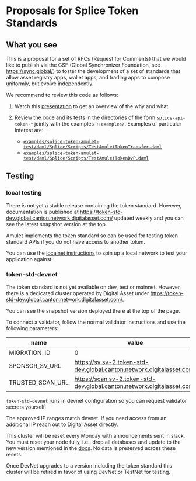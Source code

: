 # Proposals for Splice Token Standards

## What you see

This is a proposal for a set of RFCs (Request for Comments) that we would like
to publish via the GSF (Global Synchronizer Foundation, see
https://sync.global/) to foster the development of a set of standards that allow
asset registry apps, wallet apps, and trading apps to compose uniformly, but evolve
independently.

We recommend to review this code as follows:

1. Watch this [presentation](https://docs.google.com/presentation/d/1ffBf2uv3jfeupvrvLUwIFt2bjcIPzmpVNvt8eibPlSE/edit#slide=id.g2722663396b_0_1589) to get an overview
of the why and what.
2. Review the code and its tests in the directories of the form `splice-api-token-*`
jointly with the examples in `examples/`. Examples of particular interest are:

    - [`examples/splice-token-amulet-test/daml/Splice/Scripts/TestAmuletTokenTransfer.daml`](examples/splice-token-amulet-test/daml/Splice/Scripts/TestAmuletTokenTransfer.daml)
    - [`examples/splice-token-amulet-test/daml/Splice/Scripts/TestAmuletTokenDvP.daml`](examples/splice-token-amulet-test/daml/Splice/Scripts/TestAmuletTokenDvP.daml)

## Testing


### local testing

There is not yet a stable release containing the token
standard. However, documentation is published at
https://token-std-dev.global.canton.network.digitalasset.com/ updated
weekly and you can see the latest snapshot version at the top.

Amulet implements the token standard so can be used for testing token
standard APIs if you do not have access to another token.

You can use the [localnet
instructions](https://token-std-dev.global.canton.network.digitalasset.com/app_dev/testing/localnet.html)
to spin up a local network to test your application against.

### token-std-devnet

The token standard is not yet available on dev, test or mainnet. However, there is a dedicated cluster
operated by Digital Asset under https://token-std-dev.global.canton.network.digitalasset.com/.

You can see the snapshot version deployed there at the top of the page.

To connect a validator, follow the normal validator instructions and use the following parameters:

| name | value |
|-|-|
| MIGRATION_ID | 0 |
| SPONSOR_SV_URL | https://sv.sv-2.token-std-dev.global.canton.network.digitalasset.com/ |
| TRUSTED_SCAN_URL| https://scan.sv-2.token-std-dev.global.canton.network.digitalasset.com/ |

`token-std-devnet` runs in devnet configuration so you can request validator secrets yourself.

The approved IP ranges match devnet. If you need access from an
additional IP reach out to Digital Asset directly.

This cluster will be reset every Monday with announcements sent in
slack. You must reset your node fully, i.e., drop all databases and
update to the new version mentioned in the
[docs](https://token-std-dev.global.canton.network.digitalasset.com/). No
data is preserved across these resets.

Once DevNet upgrades to a version including the token standard this cluster will be retired in favor of using DevNet or TestNet for testing.
